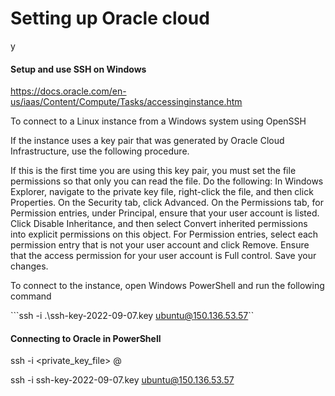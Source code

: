 # Setting up Oracle cloud


y
#### Setup and use SSH on Windows

https://docs.oracle.com/en-us/iaas/Content/Compute/Tasks/accessinginstance.htm


To connect to a Linux instance from a Windows system using OpenSSH

If the instance uses a key pair that was generated by Oracle Cloud Infrastructure, use the following procedure.

If this is the first time you are using this key pair, you must set the file permissions so that only you can read the file. Do the following:
  In Windows Explorer, navigate to the private key file, right-click the file, and then click Properties.
  On the Security tab, click Advanced.
  On the Permissions tab, for Permission entries, under Principal, ensure that your user account is listed.
  Click Disable Inheritance, and then select Convert inherited permissions into explicit permissions on this object.
  For Permission entries, select each permission entry that is not your user account and click Remove.
  Ensure that the access permission for your user account is Full control.
  Save your changes.

To connect to the instance, open Windows PowerShell and run the following command

```ssh -i .\ssh-key-2022-09-07.key ubuntu@150.136.53.57``

#### Connecting to Oracle in PowerShell

ssh -i <private_key_file> <username>@<public-ip-address>

ssh -i ssh-key-2022-09-07.key ubuntu@150.136.53.57



